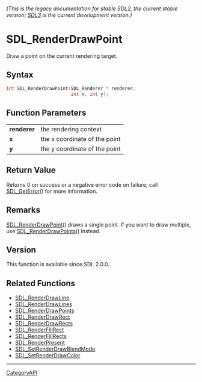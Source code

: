 ###### (This is the legacy documentation for stable SDL2, the current stable version; [SDL3](https://wiki.libsdl.org/SDL3/) is the current development version.)
# SDL_RenderDrawPoint

Draw a point on the current rendering target.

## Syntax

```c
int SDL_RenderDrawPoint(SDL_Renderer * renderer,
                        int x, int y);

```

## Function Parameters

|                  |                               |
| ---------------- | ----------------------------- |
| **renderer**     | the rendering context         |
| **x**            | the x coordinate of the point |
| **y**            | the y coordinate of the point |

## Return Value

Returns 0 on success or a negative error code on failure; call
[SDL_GetError](SDL_GetError)() for more information.

## Remarks

[SDL_RenderDrawPoint](SDL_RenderDrawPoint)() draws a single point. If you
want to draw multiple, use [SDL_RenderDrawPoints](SDL_RenderDrawPoints)()
instead.

## Version

This function is available since SDL 2.0.0.

## Related Functions

* [SDL_RenderDrawLine](SDL_RenderDrawLine)
* [SDL_RenderDrawLines](SDL_RenderDrawLines)
* [SDL_RenderDrawPoints](SDL_RenderDrawPoints)
* [SDL_RenderDrawRect](SDL_RenderDrawRect)
* [SDL_RenderDrawRects](SDL_RenderDrawRects)
* [SDL_RenderFillRect](SDL_RenderFillRect)
* [SDL_RenderFillRects](SDL_RenderFillRects)
* [SDL_RenderPresent](SDL_RenderPresent)
* [SDL_SetRenderDrawBlendMode](SDL_SetRenderDrawBlendMode)
* [SDL_SetRenderDrawColor](SDL_SetRenderDrawColor)

----
[CategoryAPI](CategoryAPI)

